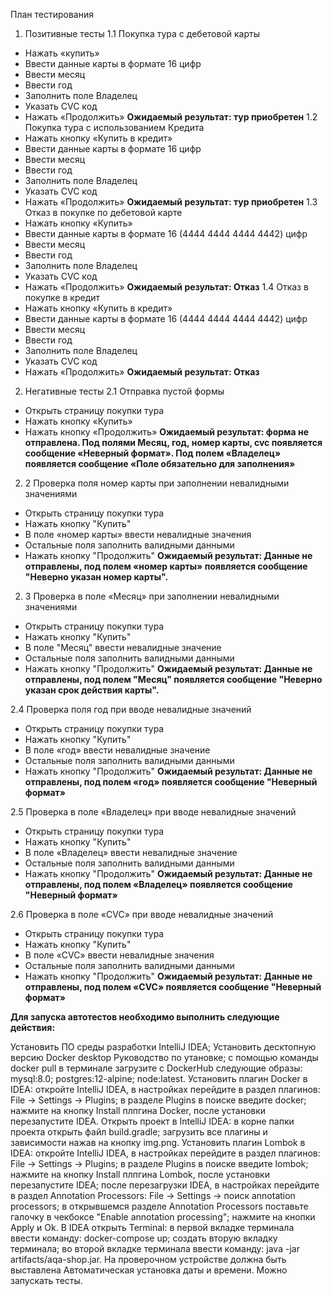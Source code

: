 План тестирования
1. Позитивные тесты
   1.1 Покупка тура с дебетовой карты
- Нажать «купить»
- Ввести данные карты в формате 16 цифр
- Ввести месяц
- Ввести год
- Заполнить поле Владелец
- Указать CVC код
- Нажать «Продолжить»
  **Ожидаемый результат: тур приобретен**
  1.2 Покупка тура с использованием Кредита
- Нажать кнопку «Купить в кредит»
- Ввести данные карты в формате 16 цифр
- Ввести месяц
- Ввести год
- Заполнить поле Владелец
- Указать CVC код
- Нажать «Продолжить»
  **Ожидаемый результат: тур приобретен**
  1.3 Отказ в покупке по дебетовой карте
- Нажать кнопку «Купить»
- Ввести данные карты в формате 16 (4444 4444 4444 4442) цифр
- Ввести месяц
- Ввести год
- Заполнить поле Владелец
- Указать CVC код
- Нажать «Продолжить»
  **Ожидаемый результат: Отказ**
  1.4 Отказ в покупке в кредит
- Нажать кнопку «Купить в кредит»
- Ввести данные карты в формате 16 (4444 4444 4444 4442) цифр
- Ввести месяц
- Ввести год
- Заполнить поле Владелец
- Указать CVC код
- Нажать «Продолжить»
  **Ожидаемый результат: Отказ**
2. Негативные тесты
   2.1 Отправка пустой формы
- Открыть страницу покупки тура
- Нажать кнопку «Купить»
- Нажать кнопку «Продолжить»
  **Ожидаемый результат: форма не отправлена. Под полями Месяц, год, номер карты, cvc появляется сообщение «Неверный формат». Под полем «Владелец» появляется сообщение «Поле обязательно для заполнения»**

2. 2 Проверка поля номер карты при заполнении невалидными значениями
- Открыть страницу покупки тура
- Нажать кнопку "Купить"
- В поле «номер карты» ввести невалидные значения
- Остальные поля заполнить валидными данными
- Нажать кнопку "Продолжить"
  **Ожидаемый результат: Данные не отправлены, под полем «номер карты» появляется сообщение "Неверно указан номер карты".**

2. 3 Проверка в поле «Месяц» при заполнении невалидными значениями
- Открыть страницу покупки тура
- Нажать кнопку "Купить"
- В поле "Месяц" ввести невалидные значение
- Остальные поля заполнить валидными данными
- Нажать кнопку "Продолжить"
  **Ожидаемый результат: Данные не отправлены, под полем "Месяц" появляется сообщение "Неверно указан срок действия карты".**

2.4 Проверка поля год при вводе невалидные значений
- Открыть страницу покупки тура
- Нажать кнопку "Купить"
- В поле «год» ввести невалидные значение
- Остальные поля заполнить валидными данными
- Нажать кнопку "Продолжить"
  **Ожидаемый результат: Данные не отправлены, под полем «год» появляется сообщение "Неверный формат»**

2.5 Проверка в поле «Владелец» при вводе невалидные значений
- Открыть страницу покупки тура
- Нажать кнопку "Купить"
- В поле «Владелец» ввести невалидные значение
- Остальные поля заполнить валидными данными
- Нажать кнопку "Продолжить"
  **Ожидаемый результат: Данные не отправлены, под полем «Владелец» появляется сообщение "Неверный формат»**


2.6 Проверка в поле «CVC» при вводе невалидные значений
- Открыть страницу покупки тура
- Нажать кнопку "Купить"
- В поле «CVC» ввести невалидные значения
- Остальные поля заполнить валидными данными
- Нажать кнопку "Продолжить"
  **Ожидаемый результат: Данные не отправлены, под полем «CVC» появляется сообщение "Неверный формат»**
  
**Для запуска автотестов необходимо выполнить следующие действия:**

Установить ПО среды разработки IntelliJ IDEA;
Установить десктопную версию Docker desktop Руководство по утановке;
с помощью команды docker pull в терминале загрузите с DockerHub следующие образы:
mysql:8.0;
postgres:12-alpine;
node:latest.
Установить плагин Docker в IDEA:
откройте IntelliJ IDEA, в настройках перейдите в раздел плагинов: File -> Settings -> Plugins;
в разделе Plugins в поиске введите docker;
нажмите на кнопку Install плпгина Docker, после установки перезапустите IDEA.
Открыть проект в IntelliJ IDEA:
в корне папки проекта открыть файл build.gradle;
загрузить все плагины и зависимости нажав на кнопку img.png.
Установить плагин Lombok в IDEA:
откройте IntelliJ IDEA, в настройках перейдите в раздел плагинов: File -> Settings -> Plugins;
в разделе Plugins в поиске введите lombok;
нажмите на кнопку Install плпгина Lombok, после установки перезапустите IDEA;
после перезагрузки IDEA, в настройках перейдите в раздел Annotation Processors: File -> Settings -> поиск annotation processors;
в открывшемся разделе Annotation Processors поставьте галочку в чекбоксе "Enable annotation processing";
нажмите на кнопки Apply и Ok.
В IDEA открыть Terminal:
в первой вкладке терминала ввести команду: docker-compose up;
создать вторую вкладку терминала;
во второй вкладке терминала ввести команду: java -jar artifacts/aqa-shop.jar.
На проверочном устройстве должна быть выставлена Автоматическая установка даты и времени.
Можно запускать тесты.